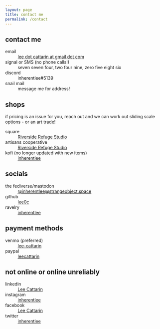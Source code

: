 ```yaml
---
layout: page
title: contact me
permalink: /contact
---
```


## contact me

<dl>
    <dt><i aria-hidden="true" class="fa-solid fa-envelope"></i> email</dt>
    <dd><a href="mailto:lee.cattarin@gmail.com" target="_blank">lee dot cattarin at gmail dot com</a></dd>
    <dt><i aria-hidden="true" class="fa-solid fa-mobile-retro"></i> signal or SMS (no phone calls!)</dt>
    <dd>seven seven four, two four nine, zero five eight six</dd>
    <dt><i aria-hidden="true" class="fa-brands fa-discord"></i> discord</dt>
    <dd>inherentlee#5139</dd>
    <dt><i aria-hidden="true" class="fa-solid fa-envelopes-bulk"></i> snail mail</dt>
    <dd>message me for address!</dd>
</dl>

## shops

if pricing is an issue for you, reach out and we can work out sliding scale options - or an art trade!

<dl>
    <dt><i aria-hidden="true" class="fa-regular fa-square"></i> square</dt>
    <dd><a href="https://riverside-refuge.square.site/" target="_blank">Riverside Refuge Studio</a></dd>
    <dt><i aria-hidden="true" class="fa-solid fa-egg"></i> artisans cooperative</dt>
    <dd><a href="https://artisans.coop/pages/seller-profiles/riverside-refuge-studio" target="_blank">Riverside Refuge Studio</a></dd>
    <dt><i aria-hidden="true" class="fa-solid fa-mug-saucer"></i> kofi (no longer updated with new items)</dt>
    <dd><a href="https://ko-fi.com/inherentlee" target="_blank">inherentlee</a></dd>
</dl>

## socials

<dl>
    <dt><i aria-hidden="true" class="fa-brands fa-mastodon"></i> the fediverse/mastodon</dt>
    <dd><a rel="me" href="https://strangeobject.space/@inherentlee" target="_blank">@inherentlee@strangeobject.space</a></dd>
    <dt><i aria-hidden="true" class="fa-brands fa-github"></i> github</dt>
    <dd><a href="https://github.com/lee0c" target="_blank">lee0c</a></dd>
    <dt><i aria-hidden="true" class="fa-brands fa-ravelry"></i> ravelry</dt>
    <dd><a href="https://www.ravelry.com/people/inherentlee" target="_blank">inherentlee</a></dd>
</dl>

## payment methods

<dl>
    <dt><i aria-hidden="true" class="fa-solid fa-comment-dollar"></i> venmo (preferred)</dt>
    <dd><a href="https://www.venmo.com/u/lee-cattarin" target="_blank">lee-cattarin</a></dd>
    <dt><i aria-hidden="true" class="fa-brands fa-paypal"></i> paypal</dt>
    <dd><a href="https://paypal.me/leecattarin?country.x=US&locale.x=en_US" target="_blank">leecattarin</a></dd>
</dl>

## not online or online unreliably

<dl>
    <dt><i aria-hidden="true" class="fa-brands fa-linkedin"></i> linkedin</dt>
    <dd><a href="https://www.linkedin.com/in/lee-cattarin-5a0b39128/" target="_blank">Lee Cattarin</a></dd>
    <dt><i aria-hidden="true" class="fa-brands fa-instagram"></i> instagram</dt>
    <dd><a href="https://instagram.com/inherentlee" target="_blank">inherentlee</a></dd>
    <dt><i aria-hidden="true" class="fa-brands fa-facebook"></i> facebook</dt>
    <dd><a href="https://www.facebook.com/lee.cattarin.50/" target="_blank">Lee Cattarin</a></dd>
    <dt><i aria-hidden="true" class="fa-brands fa-twitter"></i> twitter</dt>
    <dd><a href="https://twitter.com/inherentlee" target="_blank">inherentlee</a></dd>
</dl>
